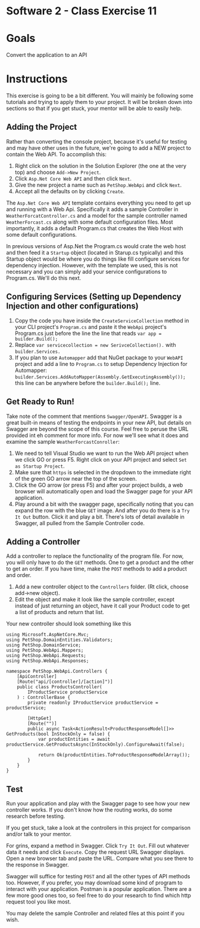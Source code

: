 # Software 2 - Class Exercise 11
# Goals
Convert the application to an API

# Instructions
This exercise is going to be a bit different.  You will mainly be following some tutorials and trying to apply them to your project.
It will be broken down into sections so that if you get stuck, your mentor will be able to easily help.

## Adding the Project

Rather than converting the console project, because it's useful for testing and may have other uses in the future, we're going to add a NEW project to contain the Web API. To accomplish this:

1. Right click on the solution in the Solution Explorer (the one at the very top) and choose  `Add->New Project`.
1. Click `Asp.Net Core Web API` and then click `Next`.
1. Give the new project a name such as `PetShop.WebApi` and click `Next`.
1. Accept all the defaults on by clicking `Create`.

The `Asp.Net Core Web API` template contains everything you need to get up and running with a Web Api. Specifically it adds a sample Controller in `WeatherForcatController.cs` and a model for the sample controller named `WeatherForcast.cs` along with some default configuration files. Most importantly, it adds a default Program.cs that creates the Web Host with some default configurations. 

In previous versions of Asp.Net the Program.cs would crate the web host and then feed it a `Startup` object (located in Starup.cs typically) and this Startup object would be where you do things like fill configure services for dependency injection. However, with the template we used, this is not necessary and you can simply add your service configurations to Program.cs. We'll do this next.

## Configuring Services (Setting up Dependency Injection and other configurations) 
1. Copy the code you have inside the `CreateServiceCollection` method in your CLI project's `Program.cs` and paste it the `WebApi` project's Program.cs just before the line the line that reads 
`var app = builder.Build();`
1. Replace `var servicecollection = new SerivceCollection().` with `builder.Services.` 
1. If you plan to use `Automapper` add that NuGet package to your `WebAPI` project and add a line to `Program.cs` to setup Dependency Injection for Automapper: `builder.Services.AddAutoMapper(Assembly.GetExecutingAssembly());` this line can be anywhere before the `builder.Build();` line.

## Get Ready to Run!
Take note of the comment that mentions `Swagger/OpenAPI`. Swagger is a great built-in means of testing the endpoints in your new API, but details on Swagger are beyond the scope of this course. Feel free to peruse the URL provided int eh comment for more info. For now we'll see what it does and examine the sample `WeatherForcastConroller`:
1. We need to tell Visual Studio we want to run the Web API project when we click GO or press F5. Right click on your API project and select `Set as Startup Project`.
1. Make sure that `https` is selected in the dropdown to the immediate right of the green GO arrow near the top of the screen.
1. Click the GO arrow (or press F5) and after your project builds, a web browser will automatically open and load the Swagger page for your API application. 
1. Play around a bit with the swagger page, specifically noting that you can expand the row with the blue `GET` image. And after you do there is a `Try It Out` button. Click it and play a bit. There's lots of detail available in Swagger, all pulled from the Sample Controller code. 

## Adding a Controller
Add a controller to replace the functionality of the program file.  For now, you will only have to do the `GET` methods.  One to get a product and the other to get an order.  If you have time, make the `POST` methods to add a product and order.
1. Add a new controller object to the `Controllers` folder. (Rt click, choose add->new object).
1. Edit the object and make it look like the sample controller, except instead of just returning an object, have it call your Product code to get a list of products and return that list.

Your new controller should look something like this 
```
using Microsoft.AspNetCore.Mvc;
using PetShop.DomainEntities.Validators;
using PetShop.DomainService;
using PetShop.WebApi.Mappers;
using PetShop.WebApi.Requests;
using PetShop.WebApi.Responses;

namespace PetShop.WebApi.Controllers {
    [ApiController]
    [Route("api/[controller]/[action]")]
    public class ProductsController(
        IProductService productService
    ) : ControllerBase {
        private readonly IProductService productService = productService;

        [HttpGet]
        [Route("")]
        public async Task<ActionResult<ProductResponseModel[]>> GetProducts(bool InStockOnly = false) {
            var productEntities = await productService.GetProductsAsync(InStockOnly).ConfigureAwait(false);

            return Ok(productEntities.ToProductResponseModelArray());
        }
    }
}
```

## Test
Run your application and play with the Swagger page to see how your new controller works.  If you don't know how the routing works, do some research before testing. 

If you get stuck, take a look at the controllers in this project for comparison and/or talk to your mentor. 

For grins, expand a method in Swagger. Click `Try It Out`. Fill out whatever data it needs and click `Execute`. Copy the request URL Swagger displays. Open a new browser tab and paste the URL. Compare what you see there to the response in Swagger.

Swagger will suffice for testing `POST` and all the other types of API methods too. However, if you prefer, you may download some kind of program to interact with your application.  Postman is a popular application.  There are a few more good ones too, so feel free to do your research to find which http request tool you like most.

You may delete the sample Controller and related files at this point if you wish.